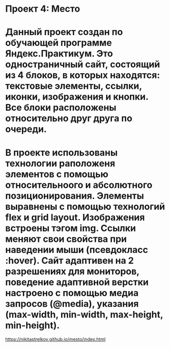 # Проект 4: Место

# Данный проект создан по обучающей программе Яндекс.Практикум. Это одностраничный сайт, состоящий из 4 блоков, в которых находятся: текстовые элементы, ссылки, иконки, изображения и кнопки. Все блоки расположены относительно друг друга по очереди.

# В проекте использованы технологии раположеня элементов с помощью относительноого и абсолютного позиционирования. Элементы выравнены с помощью технологий flex и grid layout. Изображения встроены тэгом img. Ссылки меняют свои свойства при наведении мыши (псевдокласс :hover). Сайт адаптивен на 2 разрешениях для мониторов, поведение адаптивной верстки настроено с помощью медиа запросов (@media), указания (max-width, min-width, max-height, min-height).

https://nikitastrelkov.github.io/mesto/index.html
